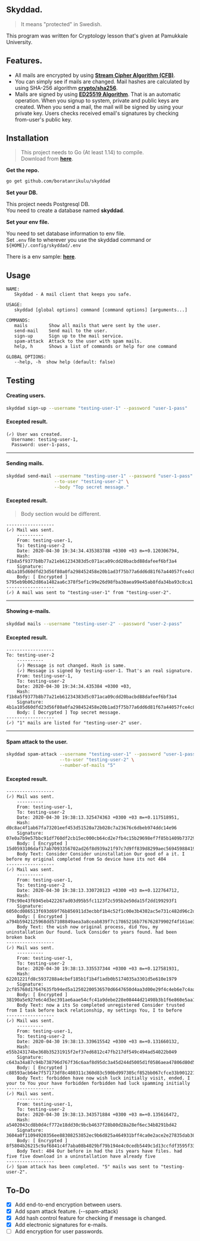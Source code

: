 ## Skyddad.

> It means "protected" in Swedish.

This program was written for Cryptology lesson that's given at Pamukkale University.

## Features.

- All mails are encrypted by using [**Stream Cipher Algorithm (CFB)**](https://golang.org/pkg/crypto/cipher/#Stream).  
- You can simply see if mails are changed. Mail hashes are calculated by using SHA-256 algorithm [**crypto/sha256**](https://golang.org/pkg/crypto/sha256).
- Mails are signed by using [**ED25519 Algorithm**](https://golang.org/pkg/crypto/ed25519/). That is an automatic operation. When you signup to system, private and public keys are created. When you send a mail, the mail will be signed by using your private key. Users checks received email's signatures by checking from-user's public key.

## Installation

> This project needs to Go (At least 1.14) to compile.  
  Download from [**here**](https://golang.org/dl/).

**Get the repo.**

```bash
go get github.com/boratanrikulu/skyddad
```

**Set your DB.**

This project needs Postgresql DB.  
You need to create a database named **skyddad**.

**Set your env file.**

You need to set database information to env file.  
Set `.env` file to wherever you use the skyddad command or `${HOME}/.config/skyddad/.env`

There is a env sample: [**here**](/env.sample).

## Usage

```
NAME:
   Skyddad - A mail client that keeps you safe.

USAGE:
   skyddad [global options] command [command options] [arguments...]

COMMANDS:
   mails        Show all mails that were sent by the user.
   send-mail    Send mail to the user.
   sign-up      Sign up to the mail service.
   spam-attack  Attack to the user with spam mails.
   help, h      Shows a list of commands or help for one command

GLOBAL OPTIONS:
   --help, -h  show help (default: false)
```

## Testing

#### Creating users.
```bash
skyddad sign-up --username "testing-user-1" --password "user-1-pass"
```

#### Excepted result.
```
(✓) User was created.
  Username: testing-user-1,
  Password: user-1-pass,
```

---

#### Sending mails.
```bash
skyddad send-mail --username "testing-user-1" --password "user-1-pass" \
                  --to-user "testing-user-2" \
                  --body "Top secret message."
```

#### Excepted result.
> Body section would be different.  

```
------------------
(✓) Mail was sent.
	----------
	From: testing-user-1,
	To: testing-user-2
	Date: 2020-04-30 19:34:34.435383788 +0300 +03 m=+0.120306794,
	Hash: f1b8a5f9377b8b77a21eb61234383d5c071aca09cdd20bacbd88dafeef6bf3a4
	Signature: 4b1a105d60dfd23d56f80a0fa298452458e20b1ad3f75b77a6dd6d81f67a44057fce4c8ca8aa6b10af5381aa64297d5190f8ec480dc39b480587751f8617300f
	Body: [ Encrypted ] 5795eb9b062d86a1482aa6c378f5ef1c99e26d98fba30aea99e45ab8fda34ba93c8ca1
------------------
(✓) A mail was sent to "testing-user-1" from "testing-user-2".
```

---

#### Showing e-mails.
```bash
skyddad mails --username "testing-user-2" --password "user-2-pass"
```

#### Excepted result.
```
------------------
To: testing-user-2
	----------
	(✓) Message is not changed. Hash is same.
	(✓) Message is signed by testing-user-1. That's an real signature.
	From: testing-user-1,
	To: testing-user-2
	Date: 2020-04-30 19:34:34.435384 +0300 +03,
	Hash: f1b8a5f9377b8b77a21eb61234383d5c071aca09cdd20bacbd88dafeef6bf3a4
	Signature: 4b1a105d60dfd23d56f80a0fa298452458e20b1ad3f75b77a6dd6d81f67a44057fce4c8ca8aa6b10af5381aa64297d5190f8ec480dc39b480587751f8617300f
	Body: [ Decrypted ] Top secret message.
------------------
(✓) "1" mails are listed for "testing-user-2" user.
```

---

#### Spam attack to the user.
```bash
skyddad spam-attack --username "testing-user-1" --password "user-1-pass" \
                    --to-user "testing-user-2" \
                    --number-of-mails "5"
```

#### Excepted result.
```
------------------
(✓) Mail was sent.
	----------
	From: testing-user-1,
	To: testing-user-2
	Date: 2020-04-30 19:38:13.325474363 +0300 +03 m=+0.117518951,
	Hash: d0c8ac4f1ab67fa73201eef453d51520a72b028c7a23676c6dbeb974ddc14e96
	Signature: 07e0a7b9e57bbc91df760df2cb15ec000cb64cd2e7fb4c15b29698ef7f85b1409b737296f70ae01ef9da9b8955c208dc0567abafd4ac453414071b577559aa05
	Body: [ Encrypted ] 15d0593106daf17ab7093356702ad26f8d939a21f97c7d9ff839d8299aec56945988419bcb156496f09efab36ff002aba8b5715f791a4991660facd1e02d2c95bd82cca6253ef9ef2398906c8739392c52bc32b59dfa11607ccdc97276d5c52ed28785f1198f94edce21eb1bcc39933344789c4edbed6c22f9e346228b2b2a1e494b
	Body Text: Consider Consider uninstallation Our good of a it. I before my original completed from So device have its not 404 
------------------
(✓) Mail was sent.
	----------
	From: testing-user-1,
	To: testing-user-2
	Date: 2020-04-30 19:38:13.330720123 +0300 +03 m=+0.122764712,
	Hash: f70c90e43f6945eb422267ad03d95b5fc1123f2c595b2e50da15f2dd199293f1
	Signature: 6050cd086513f693d69f76b856911d3ecbbf1b4c52f1c00e3b4302ac5e731c482d96c2dd9b558817d03f3e8b7fac90f194c6dce708460db57359cc1094b37c03
	Body: [ Encrypted ] a794b5942125968dd57108849aea3a8ceab839f7c17865216b776762879902f4f161ae3f6397608035514f3976ed07bb26eaa3fb6c77326238b01752b14a3a9b0fb547b2792d50fa9e9018e17f7cad1fc8e8253fe85d7981b76632ea125ce0a8c7fd43f337d4bcc4f5329e0d8567050c79f49bd8ee497e87969e9b9340f537559d53caa72a098c68
	Body Text: the wish now original process, did You, my uninstallation Our found. luck Consider to years found. had been broken back 
------------------
(✓) Mail was sent.
	----------
	From: testing-user-1,
	To: testing-user-2
	Date: 2020-04-30 19:38:13.335537344 +0300 +03 m=+0.127581931,
	Hash: 62201221fd8c5937288a4cbef185b1f1b4f1adb0b5174035a3301d5e610e1979
	Signature: 2cf85768d17647635fb94ed5a12502200536570d6647650d4aa3d00e29f4c4eb6e7c4aa7c454b2828d655ef3faea19f1e4f3090d062b0d44dcd4b8253ec9df08
	Body: [ Encrypted ] 38190a5e927e6c4d3ec391ae6aae54cfc41a9debe228e08444d21498b3b1f6e860e5aa1a53ac1df009ac83de89f6440689e6b83126ddb711126abce5f3d343f40f93cc5aeb73c0f9bc3163313a0ebe1145f79622b7e3d75b4d0331c8936083164cc88f1d21dd744ecef831ebf63cb7e405e0b9dab332701ae4007d3711fc3e250365ba88e997c961
	Body Text: now a its So completed unregistered Consider trusted from I task before back relationship, my settings You, I to before 
------------------
(✓) Mail was sent.
	----------
	From: testing-user-1,
	To: testing-user-2
	Date: 2020-04-30 19:38:13.339615542 +0300 +03 m=+0.131660132,
	Hash: e55b243174be368b35231915f2ef37ed6812c47fb217df549c494ad54022b049
	Signature: c643a34a87c94b738796d767f36c6aaf8d95dc3a45d244d5005d1f0586aea47806d80d5a6ebd43378325d45e43ffafbd1f867267c122dd7edfe4e7be5253150c
	Body: [ Encrypted ] c88593acb64e7f57173df8c480311c360d83c590bd997305cf852bb067cfce33b90122164ada90420ae7f93c9732288cec3be77a4e6ff8ddc992e6ff91a178e87c24d9928127666b0be67b15340b5afe6870b309f4aef77f8039074e75c0362a4eca10b6ebbb7bc66ad4a19be27b33ce1e15a4ac93d453332c9876ac55269c9ecc5acdde9e3cf3ff9de9873c6c
	Body Text: forbidden have now wish luck initially visit, ended. I your to You your have forbidden forbidden had luck spamming initially 
------------------
(✓) Mail was sent.
	----------
	From: testing-user-1,
	To: testing-user-2
	Date: 2020-04-30 19:38:13.343571884 +0300 +03 m=+0.135616472,
	Hash: a5402043cd8b0d4cf772e18dd30c9bcb4637f28b80d28a28ef6ec34b8291bd42
	Signature: 3604a0f11094920356ee88308253852ec9b6d825a464931bff4ca0e2ace2e27835dab3013b58bcc494e8042e11e25ca3a16f9284eff6b9f1070c5113122b3e0f
	Body: [ Encrypted ] 8f5804b26215c9af6841c4f7aba08b4029bf79b194e4c0cedb5449c1d13ccfdf3595f331fb69a53000365b3f6243153a1ae56accab3eb757ba6eb3fa30c86cf7835de8ddbd3a5e572c341a59c7da08ab1394a5da14861a149772612797aae0e2032aefc9338f59d7213eef61e4fb1fe8c420067e1f027b192470d0f94a
	Body Text: 404 Our before in had the its years have files. had five five download in a uninstallation have already five 
------------------
(✓) Spam attack has been completed. "5" mails was sent to "testing-user-2".
```

## To-Do

- [x] Add end-to-end encryption between users.  
- [x] Add spam attack feature. (--spam-attack)  
- [x] Add hash control feature for checking if message is changed.  
- [x] Add electronic signatures for e-mails.
- [ ] Add encryption for user passwords.
